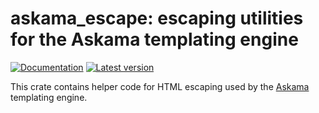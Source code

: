 # askama_escape: escaping utilities for the Askama templating engine

[![Documentation](https://docs.rs/askama_patched_escape/badge.svg)](https://docs.rs/askama_patched_escape)
[![Latest version](https://img.shields.io/crates/v/askama_patched_escape.svg)](https://crates.io/crates/askama_patched_escape)

This crate contains helper code for HTML escaping used by the
[Askama](https://github.com/cipriancraciun/askama) templating engine.
